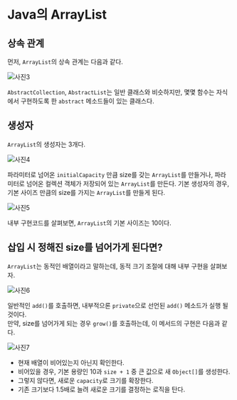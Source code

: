 # Java의 ArrayList
## 상속 관계
먼저, `ArrayList`의 상속 관계는 다음과 같다.

![사진3](https://github.com/KimYongJ/wanted-pre-onboarding-kyj/assets/106525587/c566dc40-ccd8-4de1-abbd-e1b3f3cfea21)

`AbstractCollection`, `AbstractList`는 일반 클래스와 비슷하지만, 몇몇 함수는 자식에서 구현하도록 한 `abstract` 메소드들이 있는 클래스다.

## 생성자
`ArrayList`의 생성자는 3개다.

![사진4](https://github.com/KimYongJ/wanted-pre-onboarding-kyj/assets/106525587/bcf3ebcc-de13-4784-9e40-f5cf7b3abc5a)

파라미터로 넘어온 `initialCapacity` 만큼 size를 갖는 `ArrayList`를 만들거나, 파라미터로 넘어온 컬렉션 객체가 저장되어 있는 `ArrayList`를 만든다. 
기본 생성자의 경우, 기본 사이즈 만큼의 size를 가지는 `ArrayList`를 만들게 된다.

![사진5](https://github.com/KimYongJ/wanted-pre-onboarding-kyj/assets/106525587/3e1dc621-5435-4610-863e-15a0331d2f80)

내부 구현코드를 살펴보면, `ArrayList`의 기본 사이즈는 10이다.

## 삽입 시 정해진 size를 넘어가게 된다면?

`ArrayList`는 동적인 배열이라고 말하는데, 동적 크기 조절에 대해 내부 구현을 살펴보자.

![사진6](https://github.com/KimYongJ/wanted-pre-onboarding-kyj/assets/106525587/cb1d7484-c583-4984-adee-6b801f3bbb66)

일반적인 `add()`를 호출하면, 내부적으론 `private`으로 선언된 `add()` 메소드가 실행 될 것이다.  
만약, size를 넘어가게 되는 경우 `grow()`를 호출하는데, 이 메서드의 구현은 다음과 같다.

![사진7](https://github.com/KimYongJ/wanted-pre-onboarding-kyj/assets/106525587/e2b66e53-044d-4d5a-b4fa-19b39248d430)

- 현재 배열이 비어있는지 아닌지 확인한다.
- 비어있을 경우, 기본 용량인 10과 `size + 1` 중 큰 값으로 새 `Object[]`를 생성한다.
- 그렇지 않다면, 새로운 `capacity`로 크기를 확장한다.
- 기존 크기보다 1.5배로 늘려 새로운 크기를 결정하는 로직을 탄다.

